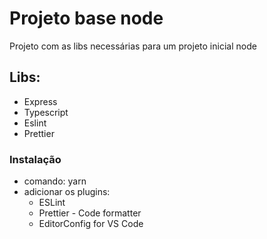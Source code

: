 # Projeto base node

Projeto com as libs necessárias para um projeto inicial node

## Libs:

+ Express
+ Typescript
+ Eslint
+ Prettier

### Instalação

+ comando: yarn
+ adicionar os plugins:
  + ESLint
  + Prettier - Code formatter
  + EditorConfig for VS Code